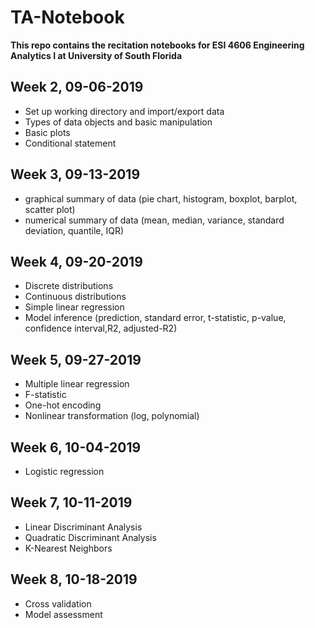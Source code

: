 # TA-Notebook
**This repo contains the recitation notebooks for ESI 4606 Engineering Analytics I at University of South Florida**
## Week 2, 09-06-2019
- Set up working directory and import/export data
- Types of data objects and basic manipulation
- Basic plots
- Conditional statement
## Week 3, 09-13-2019
- graphical summary of data (pie chart, histogram, boxplot, barplot, scatter plot)
- numerical summary of data (mean, median, variance, standard deviation, quantile, IQR)
## Week 4, 09-20-2019
- Discrete distributions
- Continuous distributions
- Simple linear regression
- Model inference (prediction, standard error, t-statistic, p-value, confidence interval,R2, adjusted-R2)
## Week 5, 09-27-2019
- Multiple linear regression
- F-statistic
- One-hot encoding
- Nonlinear transformation (log, polynomial)

## Week 6, 10-04-2019
- Logistic regression

## Week 7, 10-11-2019
- Linear Discriminant Analysis
- Quadratic Discriminant Analysis
- K-Nearest Neighbors

## Week 8, 10-18-2019
- Cross validation
- Model assessment
